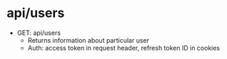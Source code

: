 # api/users

- GET: api/users
  - Returns information about particular user
  - Auth: access token in request header, refresh token ID in cookies